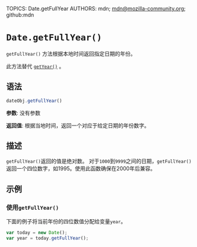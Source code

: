 TOPICS: Date.getFullYear
AUTHORS: mdn; mdn@mozilla-community.org; github:mdn

# `Date.getFullYear()`

`getFullYear()` 方法根据本地时间返回指定日期的年份。

此方法替代 [`getYear()`](/zh-hans/webfrontend/Date.getYear) 。

## 语法

```javascript
dateObj.getFullYear()
```

**参数**: 没有参数

**返回值**: 根据当地时间，返回一个对应于给定日期的年份数字。

## 描述

`getFullYear()`返回的值是绝对数。 对于`1000`到`9999`之间的日期，`getFullYear()`返回一个四位数字，如1995。使用此函数确保在2000年后兼容。

## 示例

### 使用`getFullYear()`

下面的例子将当前年份的四位数值分配给变量`year`。

```javascript
var today = new Date();
var year = today.getFullYear();
```
